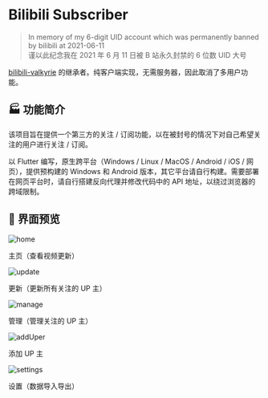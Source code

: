 # Bilibili Subscriber

> In memory of my 6-digit UID account which was permanently banned by bilibili at 2021-06-11  
> 谨以此纪念我在 2021 年 6 月 11 日被 B 站永久封禁的 6 位数 UID 大号

[bilibili-valkyrie](https://github.com/bilibili-valkyrie/bilibili-valkyrie) 的继承者。纯客户端实现，无需服务器，因此取消了多用户功能。

## 🏭 功能简介

该项目旨在提供一个第三方的关注 / 订阅功能，以在被封号的情况下对自己希望关注的用户进行关注 / 订阅。

以 Flutter 编写，原生跨平台（Windows / Linux / MacOS / Android / iOS / 网页），提供预构建的 Windows 和 Android 版本，其它平台请自行构建。需要部署在网页平台时，请自行搭建反向代理并修改代码中的 API 地址，以绕过浏览器的跨域限制。

## 📱 界面预览

![home](previews/home.png)

主页（查看视频更新）

![update](previews/update.png)

更新（更新所有关注的 UP 主）

![manage](previews/manage.png)

管理（管理关注的 UP 主）

![addUper](previews/addUper.png)

添加 UP 主

![settings](previews/settings.png)

设置（数据导入导出）
